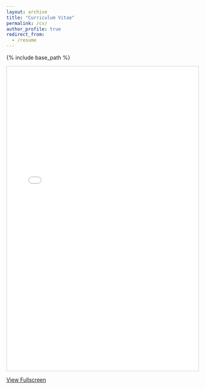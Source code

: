 ```yaml
---
layout: archive
title: "Curriculum Vitae"
permalink: /cv/
author_profile: true
redirect_from:
  - /resume
---
```


{% include base_path %}
<iframe src="/files/Nency_Dhameja_CV.pdf" title="Nency Dhameja" width="100%" height="800px" style="border: 1px solid #ccc;">
  This browser does not support PDFs. Please download the PDF to view it: <a href="/files/Nency_Dhameja_CV.pdf">Download PDF</a>.
</iframe>

<p><a href="/files/Nency_Dhameja_CV.pdf" target="_blank">View Fullscreen</a></p>

